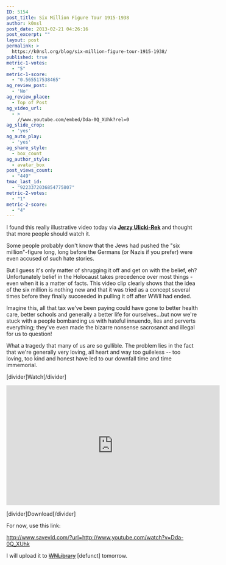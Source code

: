```yaml
---
ID: 5154
post_title: Six Million Figure Tour 1915-1938
author: k0nsl
post_date: 2013-02-21 04:26:16
post_excerpt: ""
layout: post
permalink: >
  https://k0nsl.org/blog/six-million-figure-tour-1915-1938/
published: true
metric-1-votes:
  - "5"
metric-1-score:
  - "0.565517538465"
ag_review_post:
  - 'No'
ag_review_place:
  - Top of Post
ag_video_url:
  - >
    //www.youtube.com/embed/Dda-0Q_XUhk?rel=0
ag_slide_crop:
  - 'yes'
ag_auto_play:
  - 'yes'
ag_share_style:
  - box_count
ag_author_style:
  - avatar_box
post_views_count:
  - "449"
tmac_last_id:
  - "9223372036854775807"
metric-2-votes:
  - "1"
metric-2-score:
  - "4"
---
```

I found this really illustrative video today via <strong><a href="http://forum.codoh.info/memberlist.php?mode=viewprofile&u=1259">Jerzy Ulicki-Rek</a> </strong>and thought that more people should watch it.

Some people probably don't know that the Jews had pushed the "six million"-figure long, long before the Germans (or Nazis if you prefer) were even accused of such hate stories.

But I guess it's only matter of shrugging it off and get on with the belief, eh? Unfortunately belief in the Holocaust takes precedence over most things - even when it is a matter of facts. This video clip clearly shows that the idea of the six million is nothing new and that it was tried as a concept several times before they finally succeeded in pulling it off after WWII had ended.

Imagine this, all that tax we've been paying could have gone to better health care, better schools and generally a better life for ourselves...but now we're stuck with a people bombarding us with hateful innuendo, lies and perverts everything; they've even made the bizarre nonsense sacrosanct and illegal for us to question!

What a tragedy that many of us are so gullible. The problem lies in the fact that we're generally very loving, all heart and way too guileless -- too loving, too kind and honest have led to our downfall time and time immemorial.

[divider]Watch[/divider]

<iframe width="560" height="315" src="https://www.youtube-nocookie.com/embed/Dda-0Q_XUhk?rel=0" frameborder="0" allowfullscreen></iframe>

[divider]Download[/divider]

For now, use this link:

<a href="http://www.savevid.com/?url=http://www.youtube.com/watch?v=Dda-0Q_XUhk" target="_blank">http://www.savevid.com/?url=http://www.youtube.com/watch?v=Dda-0Q_XUhk</a>

I will upload it to <s><a href="http://wnlibrary.com" target="_blank">WNLibrary</a></s> [defunct] tomorrow.

 